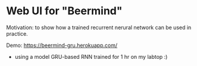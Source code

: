 # Web UI for "Beermind" 
Motivation: to show how a trained recurrent nerural network can be used in practice. 

Demo: https://beermind-gru.herokuapp.com/
- using a model GRU-based RNN trained for 1 hr on my labtop :)
